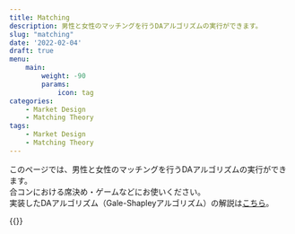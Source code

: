 ```yaml
---
title: Matching
description: 男性と女性のマッチングを行うDAアルゴリズムの実行ができます。
slug: "matching"
date: '2022-02-04'
draft: true
menu:
    main: 
        weight: -90
        params:
            icon: tag
categories:
    - Market Design
    - Matching Theory
tags:
    - Market Design
    - Matching Theory
---
```


このページでは、男性と女性のマッチングを行うDAアルゴリズムの実行ができます。  
合コンにおける席決め・ゲームなどにお使いください。  
実装したDAアルゴリズム（Gale-Shapleyアルゴリズム）の解説は[こちら](/p/matching)。

{{<react src="/js/matching.js" >}}
